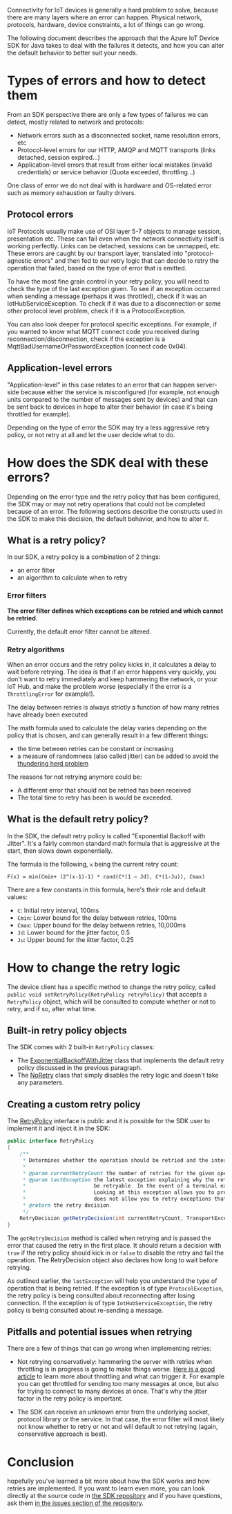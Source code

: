 Connectivity for IoT devices is generally a hard problem to solve, because there are many layers where an error can happen. Physical network, protocols, hardware, device constraints, a lot of things can go wrong.

The following document describes the approach that the Azure IoT Device SDK for Java takes to deal with the failures it detects, and how you can alter the default behavior to better suit your needs.

# Types of errors and how to detect them

From an SDK perspective there are only a few types of failures we can detect, mostly related to network and protocols:
- Network errors such as a disconnected socket, name resolution errors, etc
- Protocol-level errors for our HTTP, AMQP and MQTT transports (links detached, session expired...)
- Application-level errors that result from either local mistakes (invalid credentials) or service behavior (Quota exceeded, throttling...)

One class of error we do not deal with is hardware and OS-related error such as memory exhaustion or faulty drivers.

## Protocol errors

IoT Protocols usually make use of OSI layer 5-7 objects to manage session, presentation etc. These can fail even when the network connectivity itself is working perfectly. Links can be detached, sessions can be unmapped, etc. These errors are caught by our transport layer, translated into "protocol-agnostic errors" and then fed to our retry logic that can decide to retry the operation that failed, based on the type of error that is emitted.

To have the most fine grain control in your retry policy, you will need to check the type of the last exception given. To see if an exception occurred when sending a message (perhaps it was throttled), check if it was an IotHubServiceException. To check if it was due to a disconnection or some other protocol level problem, check if it is a ProtocolException.

You can also look deeper for protocol specific exceptions. For example, if you wanted to know what MQTT connect code you received during reconnection/disconnection, check if the exception is a MqttBadUsernameOrPasswordException (connect code 0x04).

## Application-level errors

"Application-level" in this case relates to an error that can happen server-side because either the service is misconfigured (for example, not enough units compared to the number of messages sent by devices) and that can be sent back to devices in hope to alter their behavior (in case it's being throttled for example).

Depending on the type of error the SDK may try a less aggressive retry policy, or not retry at all and let the user decide what to do.

# How does the SDK deal with these errors?

Depending on the error type and the retry policy that has been configured, the SDK may or may not retry operations that could not be completed because of an error. The following sections describe the constructs used in the SDK to make this decision, the default behavior, and how to alter it.

## What is a retry policy?

In our SDK, a retry policy is a combination of 2 things:
- an error filter
- an algorithm to calculate when to retry

### Error filters

**The error filter defines which exceptions can be retried and which cannot be retried**.

Currently, the default error filter cannot be altered. 

### Retry algorithms

When an error occurs and the retry policy kicks in, it calculates a delay to wait before retrying. The idea is that if an error happens very quickly, you don't want to retry immediately and keep hammering the network, or your IoT Hub, and make the problem worse (especially if the error is a `ThrottlingError` for example!).

The delay between retries is always strictly a function of how many retries have already been executed

The math formula used to calculate the delay varies depending on the policy that is chosen, and can generally result in a few different things:
- the time between retries can be constant or increasing
- a measure of randomness (also called jitter) can be added to avoid the [thundering herd problem](https://en.wikipedia.org/wiki/Thundering_herd_problem)

The reasons for not retrying anymore could be:
- A different error that should not be retried has been received
- The total time to retry has been is would be exceeded.

## What is the default retry policy?

In the SDK, the default retry policy is called "Exponential Backoff with Jitter". It's a fairly common standard math formula that is aggressive at the start, then slows down exponentially.

The formula is the following, `x` being the current retry count:

```
F(x) = min(Cmin+ (2^(x-1)-1) * rand(C*(1 – Jd), C*(1-Ju)), Cmax)
```

There are a few constants in this formula, here's their role and default values:
- `C`: Initial retry interval, 100ms
- `Cmin`: Lower bound for the delay between retries, 100ms
- `Cmax`: Upper bound for the delay between retries, 10,000ms
- `Jd`: Lower bound for the jitter factor, 0.5
- `Ju`: Upper bound for the iitter factor, 0.25


# How to change the retry logic

The device client has a specific method to change the retry policy, called `public void setRetryPolicy(RetryPolicy retryPolicy)` that accepts a `RetryPolicy` object, which will be consulted to compute whether or not to retry, and if so, after what time.

## Built-in retry policy objects

The SDK comes with 2 built-in `RetryPolicy` classes:
- The [ExponentialBackoffWithJitter](https://github.com/Azure/azure-iot-sdk-java/blob/master/device/iot-device-client/src/main/java/com/microsoft/azure/sdk/iot/device/transport/ExponentialBackoffWithJitter.java) class that implements the default retry policy discussed in the previous paragraph.
- The [NoRetry](https://github.com/Azure/azure-iot-sdk-java/blob/master/device/iot-device-client/src/main/java/com/microsoft/azure/sdk/iot/device/transport/NoRetry.java) class that simply disables the retry logic and doesn't take any parameters.

## Creating a custom retry policy

The [RetryPolicy](https://github.com/Azure/azure-iot-sdk-java/blob/master/device/iot-device-client/src/main/java/com/microsoft/azure/sdk/iot/device/transport/RetryPolicy.java) interface is public and it is possible for the SDK user to implement it and inject it in the SDK:

```java
public interface RetryPolicy
{
    /**
     * Determines whether the operation should be retried and the interval until the next retry.
     *
     * @param currentRetryCount the number of retries for the given operation
     * @param lastException the latest exception explaining why the retry is happening. This exception is guaranteed to
     *                      be retryable. In the event of a terminal exception occurring, this API will not be called.
     *                      Looking at this exception allows you to prevent retry on certain retryable exceptions, but
     *                      does not allow you to retry exceptions that are terminal.
     * @return the retry decision.
     */
    RetryDecision getRetryDecision(int currentRetryCount, TransportException lastException);
}
```

The `getRetryDecision` method is called when retrying and is passed the error that caused the retry in the first place. It should return a decision with `true` if the retry policy should kick in or `false` to disable the retry and fail the operation. The RetryDecision object also declares how long to wait before retrying.

As outlined earlier, the ```lastException``` will help you understand the type of operation that is being retried. If the exception is of type ```ProtocolException```, the retry policy is being consulted about reconnecting after losing connection. If the exception is of type ```IotHubServiceException```, the retry policy is being consulted about re-sending a message.

## Pitfalls and potential issues when retrying

There are a few of things that can go wrong when implementing retries:

- Not retrying conservatively: hammering the server with retries when throttling is in progress is going to make things worse. [Here is a good article](https://azure.microsoft.com/en-us/blog/iot-hub-throttling-and-you/) to learn more about throttling and what can trigger it. For example you can get throttled for sending too many messages at once, but also for trying to connect to many devices at once. That's why the jitter factor in the retry policy is important.

- The SDK can receive an unknown error from the underlying socket, protocol library or the service. In that case, the error filter will most likely not know whether to retry or not and will default to not retrying (again, conservative approach is best).

# Conclusion

hopefully you've learned a bit more about how the SDK works and how retries are implemented. If you want to learn even more, you can look directly at the source code in [the SDK repository](https://github.com/Azure/azure-iot-sdk-java) and if you have questions, ask them [in the issues section of the repository](https://github.com/Azure/azure-iot-sdk-java/issues).
